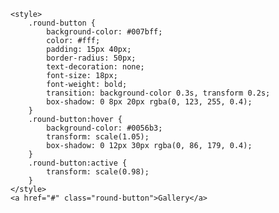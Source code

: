     <style>
        .round-button {
            background-color: #007bff;
            color: #fff;
            padding: 15px 40px;
            border-radius: 50px;
            text-decoration: none;
            font-size: 18px;
            font-weight: bold;
            transition: background-color 0.3s, transform 0.2s;
            box-shadow: 0 8px 20px rgba(0, 123, 255, 0.4);
        }
        .round-button:hover {
            background-color: #0056b3;
            transform: scale(1.05);
            box-shadow: 0 12px 30px rgba(0, 86, 179, 0.4);
        }
        .round-button:active {
            transform: scale(0.98);
        }
    </style>
    <a href="#" class="round-button">Gallery</a>
